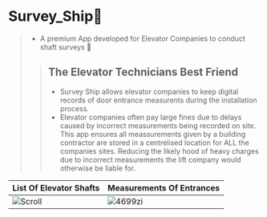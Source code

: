# Survey_Ship🚢
> - A premium App developed for Elevator Companies to conduct shaft surveys 💒
>> ## The Elevator Technicians Best Friend
>> * Survey Ship allows elevator companies to keep digital records of door entrance measurents during the installation process. 
>> * Elevator companies often pay large fines due to delays caused by incorrect measurements being recorded on site. This app ensures all meassurements given by a building contractor are stored in a centrelised location for ALL the companies sites. Reducing the likely hood of heavy charges due to incorrect measurements the lift company would otherwise be liable for.


| List Of Elevator Shafts| Measurements Of Entrances|
|-----|-----|
| ![Scroll](https://user-images.githubusercontent.com/17411265/85650737-701d0d80-b6a6-11ea-9bc3-caeff011abc5.gif) | ![4699zi](https://user-images.githubusercontent.com/17411265/85650329-a1e1a480-b6a5-11ea-8012-ebdcf897b82c.gif) | 

